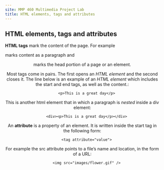 ```yaml
---
site: MMP 460 Multimedia Project Lab
title: HTML elements, tags and attributes
---
```


## HTML elements, tags and attributes

**HTML tags** mark the content of the page. For example <p> marks content as a paragraph and <header> marks the head portion of a page or an element. 
        
Most tags come in pairs. The first opens an *HTML element* and the second closes it. The line below is an example of an *HTML element* which includes the start and end tags, as well as the content.:

        <p>This is a great day</p>
        

This is another html element that in which a paragraph is *nested* inside a div element:

        <div><p>This is a great day</p></div>

An **attribute** is a property of an element. It is written inside the start tag in the following form:

        <tag attribute="value">
        
For example the src attribute points to a file’s name and location, in the form of a URL:

        <img src="images/flower.gif" />
